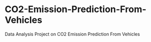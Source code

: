 # CO2-Emission-Prediction-From-Vehicles
Data Analysis Project on CO2 Emission Prediction From Vehicles
